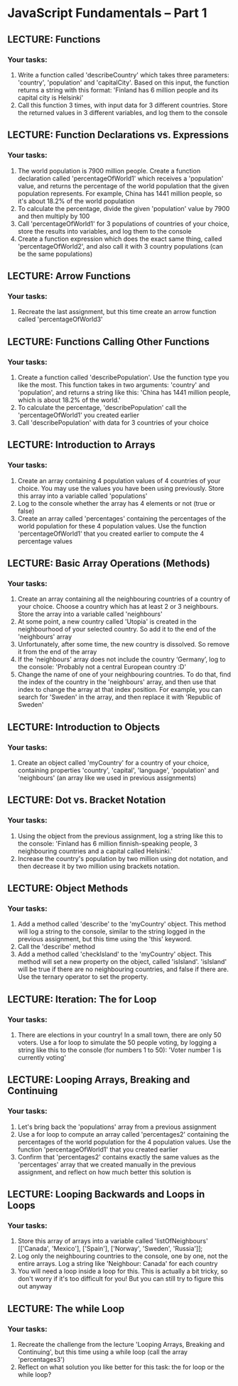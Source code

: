 # JavaScript Fundamentals – Part 1

## LECTURE: Functions

### Your tasks:

1. Write a function called 'describeCountry' which takes three parameters:
   'country', 'population' and 'capitalCity'. Based on this input, the
   function returns a string with this format: 'Finland has 6 million people and its
   capital city is Helsinki'
2. Call this function 3 times, with input data for 3 different countries. Store the
   returned values in 3 different variables, and log them to the console

## LECTURE: Function Declarations vs. Expressions

### Your tasks:

1. The world population is 7900 million people. Create a function declaration
   called 'percentageOfWorld1' which receives a 'population' value, and
   returns the percentage of the world population that the given population
   represents. For example, China has 1441 million people, so it's about 18.2% of
   the world population
2. To calculate the percentage, divide the given 'population' value by 7900
   and then multiply by 100
3. Call 'percentageOfWorld1' for 3 populations of countries of your choice,
   store the results into variables, and log them to the console
4. Create a function expression which does the exact same thing, called
   'percentageOfWorld2', and also call it with 3 country populations (can be
   the same populations)

## LECTURE: Arrow Functions

### Your tasks:

1. Recreate the last assignment, but this time create an arrow function called
   'percentageOfWorld3'

## LECTURE: Functions Calling Other Functions

### Your tasks:

1. Create a function called 'describePopulation'. Use the function type you
   like the most. This function takes in two arguments: 'country' and
   'population', and returns a string like this: 'China has 1441 million people,
   which is about 18.2% of the world.'
2. To calculate the percentage, 'describePopulation' call the
   'percentageOfWorld1' you created earlier
3. Call 'describePopulation' with data for 3 countries of your choice

## LECTURE: Introduction to Arrays

### Your tasks:

1. Create an array containing 4 population values of 4 countries of your choice.
   You may use the values you have been using previously. Store this array into a
   variable called 'populations'
2. Log to the console whether the array has 4 elements or not (true or false)
3. Create an array called 'percentages' containing the percentages of the
   world population for these 4 population values. Use the function
   'percentageOfWorld1' that you created earlier to compute the 4
   percentage values

## LECTURE: Basic Array Operations (Methods)

### Your tasks:

1. Create an array containing all the neighbouring countries of a country of your
   choice. Choose a country which has at least 2 or 3 neighbours. Store the array
   into a variable called 'neighbours'
2. At some point, a new country called 'Utopia' is created in the neighbourhood of
   your selected country. So add it to the end of the 'neighbours' array
3. Unfortunately, after some time, the new country is dissolved. So remove it from
   the end of the array
4. If the 'neighbours' array does not include the country ‘Germany’, log to the
   console: 'Probably not a central European country :D'
5. Change the name of one of your neighbouring countries. To do that, find the
   index of the country in the 'neighbours' array, and then use that index to
   change the array at that index position. For example, you can search for
   'Sweden' in the array, and then replace it with 'Republic of Sweden'

## LECTURE: Introduction to Objects

### Your tasks:

1. Create an object called 'myCountry' for a country of your choice, containing
   properties 'country', 'capital', 'language', 'population' and
   'neighbours' (an array like we used in previous assignments)

## LECTURE: Dot vs. Bracket Notation

### Your tasks:

1. Using the object from the previous assignment, log a string like this to the
   console: 'Finland has 6 million finnish-speaking people, 3 neighbouring countries
   and a capital called Helsinki.'
2. Increase the country's population by two million using dot notation, and then
   decrease it by two million using brackets notation.

## LECTURE: Object Methods

### Your tasks:

1. Add a method called 'describe' to the 'myCountry' object. This method
   will log a string to the console, similar to the string logged in the previous
   assignment, but this time using the 'this' keyword.
2. Call the 'describe' method
3. Add a method called 'checkIsland' to the 'myCountry' object. This
   method will set a new property on the object, called 'isIsland'.
   'isIsland' will be true if there are no neighbouring countries, and false if
   there are. Use the ternary operator to set the property.

## LECTURE: Iteration: The for Loop

### Your tasks:

1. There are elections in your country! In a small town, there are only 50 voters.
   Use a for loop to simulate the 50 people voting, by logging a string like this to
   the console (for numbers 1 to 50): 'Voter number 1 is currently voting'

## LECTURE: Looping Arrays, Breaking and Continuing

### Your tasks:

1. Let's bring back the 'populations' array from a previous assignment
2. Use a for loop to compute an array called 'percentages2' containing the
   percentages of the world population for the 4 population values. Use the
   function 'percentageOfWorld1' that you created earlier
3. Confirm that 'percentages2' contains exactly the same values as the
   'percentages' array that we created manually in the previous assignment,
   and reflect on how much better this solution is

## LECTURE: Looping Backwards and Loops in Loops

### Your tasks:

1. Store this array of arrays into a variable called 'listOfNeighbours'
   [['Canada', 'Mexico'], ['Spain'], ['Norway', 'Sweden', 'Russia']];
2. Log only the neighbouring countries to the console, one by one, not the entire
   arrays. Log a string like 'Neighbour: Canada' for each country
3. You will need a loop inside a loop for this. This is actually a bit tricky, so don't
   worry if it's too difficult for you! But you can still try to figure this out anyway

## LECTURE: The while Loop

### Your tasks:

1. Recreate the challenge from the lecture 'Looping Arrays, Breaking and Continuing',
   but this time using a while loop (call the array 'percentages3')
2. Reflect on what solution you like better for this task: the for loop or the while
   loop?
